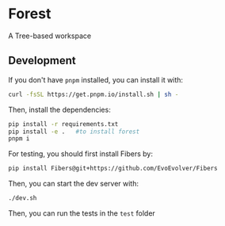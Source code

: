 # Forest

A Tree-based workspace


## Development

If you don't have `pnpm` installed, you can install it with:

```bash
curl -fsSL https://get.pnpm.io/install.sh | sh -
```

Then, install the dependencies:

```bash
pip install -r requirements.txt
pip install -e .   #to install forest
pnpm i
```

For testing, you should first install Fibers by:

```bash
pip install Fibers@git+https://github.com/EvoEvolver/Fibers
```

Then, you can start the dev server with:

```bash
./dev.sh
```

Then, you can run the tests in the `test` folder